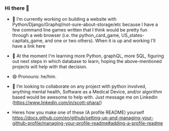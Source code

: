 ### Hi there 👋

<!--
**scttohara/scttohara** is a ✨ _special_ ✨ repository because its `README.md` (this file) appears on your GitHub profile.

Here are some ideas to get you started:

- 🔭 I’m currently working on building a website with Python/Django/Graphql/not-sure-about-storage/etc because I have a few command line games written that I think would be pretty fun through a web browser (i.e. the python_card_game, US_states-capitals_game, and one or two others). When it is up and working I'll have a link here 
- 🌱 I’m currently learning how to love myself better
- 👯 I’m looking to collaborate on ...
- 🤔 I’m looking for help with ...
- 💬 Ask me about ...
- 📫 How to reach me: ...
- 😄 Pronouns: he/him
- ⚡ Fun fact: ...
-->
- 🔭 I’m currently working on building a website with Python/Django/Graphql/not-sure-about-storage/etc because I have a few command line games written that I think would be pretty fun through a web browser (i.e. the python_card_game, US_states-capitals_game, and one or two others). When it is up and working I'll have a link here

- 🌱 At the moment I'm learning more Python, graphQL, more SQL, figuring out next steps in which database to learn, hoping the above-mentioned projects will help with that decision.

- 😄 Pronouns: he/him.

- 👯 I’m looking to collaborate on any project with python involved, anything mental health, Software as a Medical Device, and/or algorithm based would be awesome to help with. Just message me on Linkedin (https://www.linkedin.com/in/scott-ohara/)

- Heres how you make one of these (A profile README) yourself https://docs.github.com/en/github/setting-up-and-managing-your-github-profile/managing-your-profile-readme#adding-a-profile-readme
